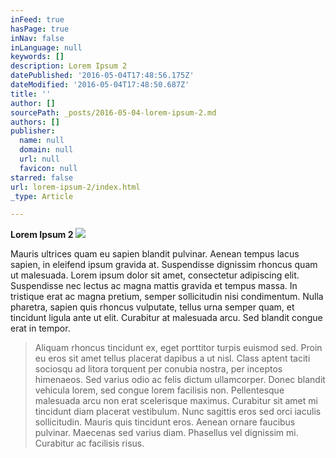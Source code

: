 ```yaml
---
inFeed: true
hasPage: true
inNav: false
inLanguage: null
keywords: []
description: Lorem Ipsum 2
datePublished: '2016-05-04T17:48:56.175Z'
dateModified: '2016-05-04T17:48:50.687Z'
title: ''
author: []
sourcePath: _posts/2016-05-04-lorem-ipsum-2.md
authors: []
publisher:
  name: null
  domain: null
  url: null
  favicon: null
starred: false
url: lorem-ipsum-2/index.html
_type: Article

---
```

**Lorem Ipsum 2**
![](https://the-grid-user-content.s3-us-west-2.amazonaws.com/508f6fc6-ab40-42d9-8291-084e9da06924.jpg)

Mauris ultrices quam eu sapien blandit pulvinar. Aenean tempus lacus sapien, in eleifend ipsum gravida at. Suspendisse dignissim rhoncus quam ut malesuada. Lorem ipsum dolor sit amet, consectetur adipiscing elit. Suspendisse nec lectus ac magna mattis gravida et tempus massa. In tristique erat ac magna pretium, semper sollicitudin nisi condimentum. Nulla pharetra, sapien quis rhoncus vulputate, tellus urna semper quam, et tincidunt ligula ante ut elit. Curabitur at malesuada arcu. Sed blandit congue erat in tempor.

> Aliquam rhoncus tincidunt ex, eget porttitor turpis euismod sed. Proin eu eros sit amet tellus placerat dapibus a ut nisl. Class aptent taciti sociosqu ad litora torquent per conubia nostra, per inceptos himenaeos. Sed varius odio ac felis dictum ullamcorper. Donec blandit vehicula lorem, sed congue lorem facilisis non. Pellentesque malesuada arcu non erat scelerisque maximus. Curabitur sit amet mi tincidunt diam placerat vestibulum. Nunc sagittis eros sed orci iaculis sollicitudin. Mauris quis tincidunt eros. Aenean ornare faucibus pulvinar. Maecenas sed varius diam. Phasellus vel dignissim mi. Curabitur ac facilisis risus.